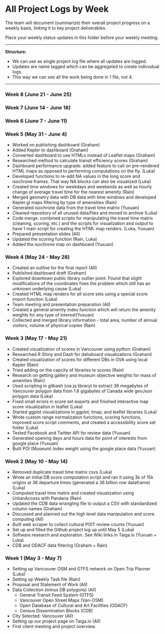 # All Project Logs by Week

The team will document (summarize) their overall project progress on a weekly basis, linking it to key project deliverables. 

Place your weekly status updates in this folder before your weekly meeting.

***

**Structure:** 

- We can use as single project log file where all updates are logged. 
- Updates are name tagged which can be aggregated to create indivudual logs.
- This way we can see all the work being done in 1 file, not 4.

***

### Week 8 (June 21 - June 25)

### Week 7 (June 14 - June 18)

### Week 6 (June 7 - June 11)

### Week 5 (May 31 - June 4)
- Worked on publishing dashboard (Graham)
- Added Kepler to dashboard (Graham)
- Converted dashboard to use HTMLs instead of Leaflet maps (Graham)
- Researched method to calculate transit efficiency scores (Graham)
- Dashboard performance upgrade: added feature to call on pre-rendered HTML maps as opposed to performing computations on the fly. (Luka)
- Developed functions to re-add NA values in the long score and isochrone frames. That way NA blocks can also be visualized (Luka)
- Created time windows for weekdays and weekends as well as hourly change of average travel time for the nearest amenity (Rain)
- Merged geometry data with DB data with time windows and developed Kepler.gl maps filtering by type of amensities (Rain)
- Generated isochrone data from the travel time matrix (Yuxuan)
- Cleaned repository of all unused data/files and moved to archive (Luka)
- Code merge: combined scripts for manipulating the travel time matrix (cleaning, scoring, etc.) and the scripts for visualization and output to have 1 main script for creating the HTML map renders. (Luka, Yuxuan)
- Prepared presentation slides (All)
- Updated the scoring function (Rain, Luka)
- Added the isochrone map on dashboard (Yuxuan)

### Week 4 (May 24 - May 28)
- Created an outline for the final report (All)
- Published dashboard draft (Graham)
- Explored downtown public library outlier point. Found that slight modifications of the coordinates fixes the problem which still has an unknown underlying cause (Luka)
- Created HTML map renders for all score sets using a special score import function (Luka)
- Team meeting and presentation preparation (All)
- Created a general amenity index function which will return the amenity weights for any type of interest(Yuxuan)
- Collected and merged library information - total area, number of annual visitors, volume of physical copies (Rain)

### Week 3 (May 17 - May 21)
- Created visualization of scores in Vancouver using python (Graham)
- Researched R Shiny and Dash for dahsboard visualizations (Graham)
- Created visualization of scores for different DBs in GVA using local Kepler (Rain)
- Tried adding on the capcity of libraries to scores (Rain)
- Research on getting gallery and museum objective weights for mass of amenities (Rain)
- Used scripting in gitbash (via jq library) to extract 36 megabytes of Vancouver polygon data from 1.6 gigabytes of Canada wide geoJson polygon data (Luka)
- Fixed small errors in score set exports and finished interactive map score visualization in leaflet (Luka)
- Started ggplot visualizations in ggplot, tmap, and leaflet libraries (Luka)
- Wrote custom range normalization functions, scoring functions, improved score script comments, and created a accessibility score set folder (Luka)
- Tested Facebook and Twitter API for review data (Yuxuan)
- Generated opening days and hours data for point of interests from google place (Yuxuan)
- Built POI (Museum) Index weight using the google place data (Yuxuan)

### Week 2 (May 10 - May 14)
- Removed duplicate travel time matrix csvs (Luka)
- Wrote an initial DB score computation script and ran it using 3k of 15k origins at 36 departure times (generated a 36 billion row dataframe) (Luka)
- Computed travel time matrix and created visualization using UrbanAccess with Pandana (Rain)
- Updated the CDB data wrangling file to output a CSV with standardized column names (Graham)
- Discussed and planned out the high level data manipulation and score computing (All)
- Built web scraper to collect cultural POIT review counts (Yuxuan)
- Set up and filled the Github project log up until May 5 (Luka)
- Software research and exploration. See Wiki links in Taiga.io (Yuxuan + Luka)
- CDB and ODACF data filtering (Graham + Rain)

### Week 1 (May 3 - May 7)
- Setting up Vancouver OSM and GTFS network on Open Trip Planner (Luka)
- Setting up Weekly Task file (Rain)
- Proposal and Statement of Work (All)
- Data Collection (minus DB polygons) (All)
  - General Transit Feed System (GTFS)
  - Vancouver Open Street Maps (Van-OSM)
  - Open Database of Cultural and Art Facilities (ODACF)
  - Census Dissemination Blocks (CDB)
- City Selected: Vancouver (All)
- Setting up our project page on Taiga.io (All)
- First client meeting and project overview.
